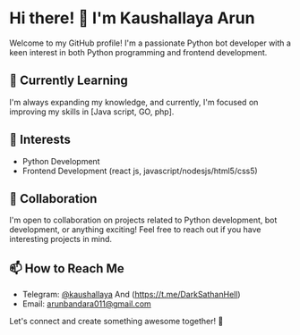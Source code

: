 # Hi there! 👋 I'm Kaushallaya Arun

Welcome to my GitHub profile! I'm a passionate Python bot developer with a keen interest in both Python programming and frontend development.

## 🌱 Currently Learning

I'm always expanding my knowledge, and currently, I'm focused on improving my skills in [Java script, GO, php].

## 👀 Interests

- Python Development
- Frontend Development (react js, javascript/nodesjs/html5/css5)

## 💼 Collaboration

I'm open to collaboration on projects related to Python development, bot development, or anything exciting! Feel free to reach out if you have interesting projects in mind.

## 📫 How to Reach Me

- Telegram: [@kaushallaya](https://t.me/kaushallaya) And (https://t.me/DarkSathanHell)
- Email: [arunbandara011@gmail.com](mailto:arunbandara011@gmail.com)

Let's connect and create something awesome together! 🚀

